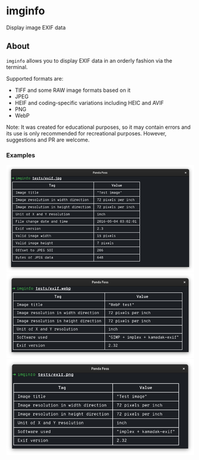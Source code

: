 # imginfo
Display image EXIF data

## About

`imginfo` allows you to display EXIF data in an orderly fashion via the terminal.

Supported formats are:
   -  TIFF and some RAW image formats based on it
   -  JPEG
   -  HEIF and coding-specific variations including HEIC and AVIF
   -  PNG
   -  WebP

Note: It was created for educational purposes, so it may contain errors and its use is only recommended for recreational purposes. However, suggestions and PR are welcome.

### Examples

![Screenshot1](screenshots/screenshot1.png)
![Screenshot2](screenshots/screenshot2.png)
![Screenshot3](screenshots/screenshot3.png)

